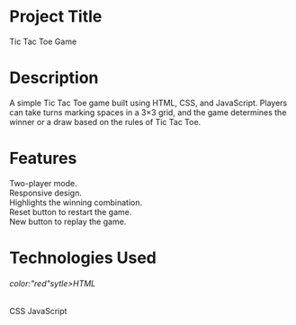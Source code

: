 # Project Title
Tic Tac Toe Game

# Description
A simple Tic Tac Toe game built using HTML, CSS, and JavaScript. Players can take turns marking spaces in a 3×3 grid, and the game determines the winner or a draw based on the rules of Tic Tac Toe.

# Features
Two-player mode.  
Responsive design.  
Highlights the winning combination.  
Reset button to restart the game.  
New button to replay the game.  

# Technologies Used
<h6 <style>color:"red"sytle>HTML</h6>  
CSS  
JavaScript  
